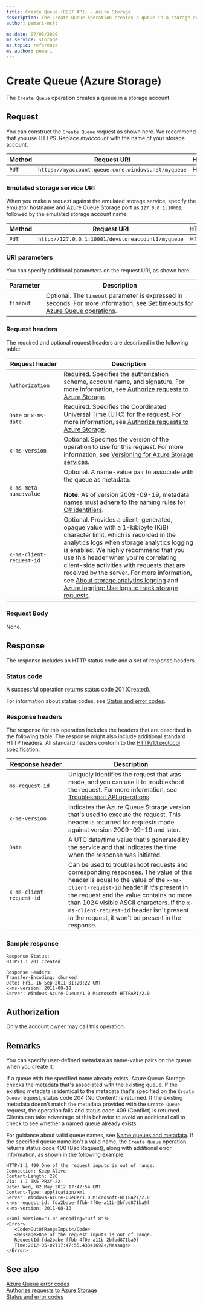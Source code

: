 ```yaml
---
title: Create Queue (REST API) - Azure Storage
description: The Create Queue operation creates a queue in a storage account. 
author: pemari-msft

ms.date: 07/06/2020
ms.service: storage
ms.topic: reference
ms.author: pemari
---
```


# Create Queue (Azure Storage)

The `Create Queue` operation creates a queue in a storage account.  
  
## Request
 You can construct the `Create Queue` request as shown here. We recommend that you use HTTPS. Replace *myaccount* with the name of your storage account.  
  
|Method|Request URI|HTTP&nbsp;version|  
|------------|-----------------|------------------|  
|`PUT`|`https://myaccount.queue.core.windows.net/myqueue`|HTTP/1.1|  
  
### Emulated storage service URI  
 When you make a request against the emulated storage service, specify the emulator hostname and Azure Queue Storage port as `127.0.0.1:10001`, followed by the emulated storage account name:  
  
|Method|Request URI|HTTP&nbsp;version|  
|------------|-----------------|------------------|  
|`PUT`|`http://127.0.0.1:10001/devstoreaccount1/myqueue`|HTTP/1.1|  
  
### URI parameters  
 You can specify additional parameters on the request URI, as shown here.  
  
|Parameter|Description|  
|---------------|-----------------|  
|`timeout`|Optional. The `timeout` parameter is expressed in seconds. For more information, see [Set timeouts for Azure Queue operations](Setting-Timeouts-for-Queue-Service-Operations.md).|  
  
### Request headers  
 The required and optional request headers are described in the following table:  
  
|Request&nbsp;header|Description|  
|--------------------|-----------------|  
|`Authorization`|Required. Specifies the authorization scheme, account name, and signature. For more information, see [Authorize requests to Azure Storage](authorize-requests-to-azure-storage.md).|  
|`Date` or `x-ms-date`|Required. Specifies the Coordinated Universal Time (UTC) for the request. For more information, see [Authorize requests to Azure Storage](authorize-requests-to-azure-storage.md).|  
|`x-ms-version`|Optional. Specifies the version of the operation to use for this request. For more information, see [Versioning for Azure Storage services](Versioning-for-the-Azure-Storage-Services.md).|  
|`x-ms-meta-name:value`|Optional. A name-value pair to associate with the queue as metadata.<br /><br /> **Note**: As of version 2009-09-19, metadata names must adhere to the naming rules for [C# identifiers](/dotnet/csharp/language-reference).|  
|`x-ms-client-request-id`|Optional. Provides a client-generated, opaque value with a 1-kibibyte (KiB) character limit, which is recorded in the analytics logs when storage analytics logging is enabled. We highly recommend that you use this header when you're correlating client-side activities with requests that are received by the server. For more information, see [About storage analytics logging](About-Storage-Analytics-Logging.md) and [Azure logging: Use logs to track storage requests](https://blogs.msdn.com/b/windowsazurestorage/archive/2011/08/03/windows-azure-storage-logging-using-logs-to-track-storage-requests.aspx).|  
  
### Request Body  
 None.  
  
## Response  
 The response includes an HTTP status code and a set of response headers.  
  
### Status code  
 A successful operation returns status code 201 (Created).  
  
 For information about status codes, see [Status and error codes](Status-and-Error-Codes2.md).  
  
### Response headers  
 The response for this operation includes the headers that are described in the following table. The response might also include additional standard HTTP headers. All standard headers conform to the [HTTP/1.1 protocol specification](https://go.microsoft.com/fwlink/?linkid=150478).  
  
|Response&nbsp;header|Description|  
|---------------------|-----------------|  
|`ms-request-id`|Uniquely identifies the request that was made, and you can use it to troubleshoot the request. For more information, see [Troubleshoot API operations](Troubleshooting-API-Operations.md).|  
|`x-ms-version`|Indicates the Azure Queue Storage version that's used to execute the request. This header is returned for requests made against version 2009-09-19 and later.|  
|`Date`|A UTC date/time value that's generated by the service and that indicates the time when the response was initiated.|  
|`x-ms-client-request-id`|Can be used to troubleshoot requests and corresponding responses. The value of this header is equal to the value of the `x-ms-client-request-id` header if it's present in the request and the value contains no more than 1024 visible ASCII characters. If the `x-ms-client-request-id` header isn't present in the request, it won't be present in the response.|  
  
### Sample response  
  
```  
Response Status:  
HTTP/1.1 201 Created  
  
Response Headers:  
Transfer-Encoding: chunked  
Date: Fri, 16 Sep 2011 01:20:22 GMT  
x-ms-version: 2011-08-18  
Server: Windows-Azure-Queue/1.0 Microsoft-HTTPAPI/2.0  
```  
  
## Authorization  
 Only the account owner may call this operation.  
  
## Remarks  
 You can specify user-defined metadata as name-value pairs on the queue when you create it.  
  
 If a queue with the specified name already exists, Azure Queue Storage checks the metadata that's associated with the existing queue. If the existing metadata is identical to the metadata that's specified on the `Create Queue` request, status code 204 (No Content) is returned. If the existing metadata doesn't match the metadata provided with the `Create Queue` request, the operation fails and status code 409 (Conflict) is returned. Clients can take advantage of this behavior to avoid an additional call to check to see whether a named queue already exists.  
  
 For guidance about valid queue names, see [Name queues and metadata](Naming-Queues-and-Metadata.md). If the specified queue name isn't a valid name, the `Create Queue` operation returns status code 400 (Bad Request), along with additional error information, as shown in the following example:  
  
```  
HTTP/1.1 400 One of the request inputs is out of range.  
Connection: Keep-Alive  
Content-Length: 226  
Via: 1.1 TK5-PRXY-22  
Date: Wed, 02 May 2012 17:47:54 GMT  
Content-Type: application/xml  
Server: Windows-Azure-Queue/1.0 Microsoft-HTTPAPI/2.0  
x-ms-request-id: fda2babe-ffbb-4f0e-a11b-2bfbd871ba9f  
x-ms-version: 2011-08-18  
  
<?xml version="1.0" encoding="utf-8"?>  
<Error>  
   <Code>OutOfRangeInput</Code>  
   <Message>One of the request inputs is out of range.  
   RequestId:fda2babe-ffbb-4f0e-a11b-2bfbd871ba9f  
   Time:2012-05-02T17:47:55.4334169Z</Message>  
</Error>  
```  
  
## See also  
 [Azure Queue error codes](Queue-Service-Error-Codes.md)   
 [Authorize requests to Azure Storage](authorize-requests-to-azure-storage.md)   
 [Status and error codes](Status-and-Error-Codes2.md)
